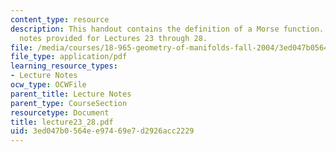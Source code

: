 ```yaml
---
content_type: resource
description: This handout contains the definition of a Morse function. There are no
  notes provided for Lectures 23 through 28.
file: /media/courses/18-965-geometry-of-manifolds-fall-2004/3ed047b0564ee97469e7d2926acc2229_lecture23_28.pdf
file_type: application/pdf
learning_resource_types:
- Lecture Notes
ocw_type: OCWFile
parent_title: Lecture Notes
parent_type: CourseSection
resourcetype: Document
title: lecture23_28.pdf
uid: 3ed047b0-564e-e974-69e7-d2926acc2229
---
```

